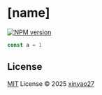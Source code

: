 # [name]

[![NPM version](https://img.shields.io/npm/v/[name]?color=a1b858&label=)](https://www.npmjs.com/package/[name])

```ts
const a = 1
```

## License

[MIT](./LICENSE) License © 2025 [xinyao27](https://github.com/xinyao27)
